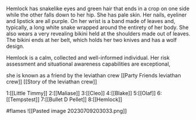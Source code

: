 Hemlock has snakelike eyes and green hair that ends in a crop on one side while the other falls down to her hip. She has pale skin. Her nails, eyeliner and lipstick are all purple. On her wrist is a band made of leaves and, typically, a long white snake wrapped around the entirety of her body. She also wears a very revealing bikini held at the shoulders made out of leaves. The bikini ends at her belt, which holds her two knives and has a wolf design.

Hemlock is a calm, collected and well-informed individual. Her risk assessment and situational awareness capabilities are exceptional,

she is known as a friend by the  leviathan crew
[[Party Friends leviathan crew]] 
[[Story of the leviathan crew]]

1:[[Little Timmy]]
2:[[Maliase]]
3:[[Cleo]]
4:[[Blake]]
5:[[Olaf]]
6:[[Tempstest]]
7:[[Bullet D Pellet]]
8:[[Hemlock]]

#flames
![[Pasted image 20230709203033.png]]